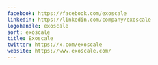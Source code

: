 ```yaml
---
facebook: https://facebook.com/exoscale
linkedin: https://linkedin.com/company/exoscale
logohandle: exoscale
sort: exoscale
title: Exoscale
twitter: https://x.com/exoscale
website: https://www.exoscale.com/
---
```

